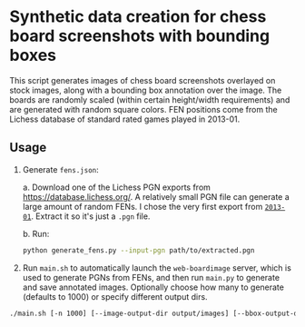 # Synthetic data creation for chess board screenshots with bounding boxes

This script generates images of chess board screenshots overlayed on stock images, along with a bounding box annotation
over the image. The boards are randomly scaled (within certain height/width requirements) and are generated with random
square colors. FEN positions come from the Lichess database of standard rated games played in 2013-01.

## Usage

1. Generate `fens.json`:
    
    a. Download one of the Lichess PGN exports from https://database.lichess.org/. A relatively small PGN file can generate a large amount of random FENs. I chose the very first export from [`2013-01`](https://database.lichess.org/standard/lichess_db_standard_rated_2013-01.pgn.zst). Extract it so it's just a `.pgn` file.
    
    b. Run:
    ```sh
    python generate_fens.py --input-pgn path/to/extracted.pgn
    ```

1. Run `main.sh` to automatically launch the `web-boardimage` server, which is used to generate PGNs from FENs, and then run `main.py` to generate and save annotated images. Optionally choose how many to generate (defaults to 1000) or specify different output dirs.

```sh
./main.sh [-n 1000] [--image-output-dir output/images] [--bbox-output-dir output/bounding_boxes]
```
